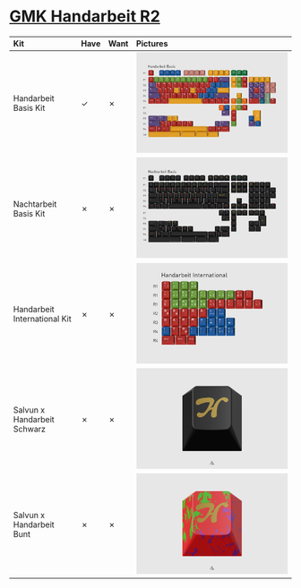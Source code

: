 # [GMK Handarbeit R2](https://geekhack.org/index.php?topic=111758.0)

| Kit                                   | Have    | Want    | Pictures                                                        |
| :-------------------------------------| :------ | :------ | :-------------------------------------------------------------- |
| Handarbeit Basis Kit                  |    ✓    |    ✗    | ![](pictures/gmk_handarbeit_r2_basis_kit.jpg)                   |
| Nachtarbeit Basis Kit                 |    ✗    |    ✗    | ![](pictures/gmk_nachtarbeit_r2_basis_kit.jpg)                  |
| Handarbeit International Kit          |    ✗    |    ✗    | ![](pictures/gmk_handarbeit_r2_international_kit.jpg)           |
| Salvun x Handarbeit Schwarz           |    ✗    |    ✗    | ![](pictures/gmk_handarbeit_r2_salvun_x_handarbeit_schwarz.jpg) |
| Salvun x Handarbeit Bunt              |    ✗    |    ✗    | ![](pictures/gmk_handarbeit_r2_salvun_x_handarbeit_bunt.jpg)    |
